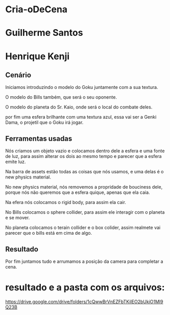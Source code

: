 # Cria-oDeCena
# Guilherme Santos
# Henrique Kenji

## Cenário

Iniciamos introduzindo o modelo do Goku juntamente com a sua textura.



O modelo do Bills também, que será o seu oponente.



O modelo do planeta do Sr. Kaio, onde será o local do combate deles.



por fim uma esfera brilhante com uma textura azul, essa vai ser a Genki Dama, o projetil que o Goku irá jogar.



## Ferramentas usadas

Nós criamos um objeto vazio e colocamos dentro dele a esfera e uma fonte de luz, para assim alterar os dois ao mesmo tempo e parecer que a esfera emite luz.



Na barra de assets estão todas as coisas que nós usamos, e uma delas é o new physics material.



No new physics material, nós removemos a propridade de bouciness dele, porque nós não queremos que a esfera quique, apenas que ela caia.



Na efera nós colocamos o rigid body, para assim ela cair.



No Bills colocamos o sphere collider, para assim ele interagir com o planeta e se mover.



No planeta colocamos o terain collider e o box colider, assim realmete vai parecer que o bills está em cima de algo.



## Resultado

Por fim juntamos tudo e arrumamos a posição da camera para completar a cena. 

# resultado e a pasta com os arquivos:

https://drive.google.com/drive/folders/1cQwwBrVnEZFbTKiIEO2bUkiO1Ml9Q23B
